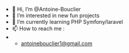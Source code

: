 - 👋 Hi, I’m @Antoine-Bouclier
- 👀 I’m interested in new fun projects
- 🌱 I’m currently learning PHP Symfony/laravel
- 📫 How to reach me :
-   - antoinebouclier1@gmail.com

<!---
Antoine-Bouclier/Antoine-Bouclier is a ✨ special ✨ repository because its `README.md` (this file) appears on your GitHub profile.
You can click the Preview link to take a look at your changes.
--->
